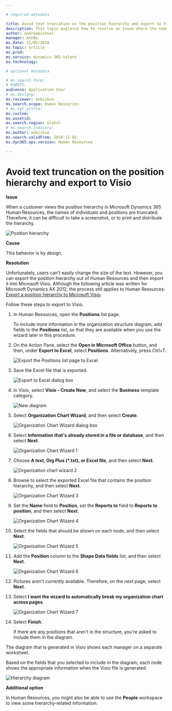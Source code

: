 ```yaml
---

# required metadata

title: Avoid text truncation on the position hierarchy and export to Visio
description: This topic explains how to resolve an issue where the names of individuals and positions are truncated when customers view the position hierarchy in Microsoft Dynamics 365 Human Resources. Text truncation can make it difficult to take a screenshot or print the hierarchy.
author: andreabichsel
manager: AnnBe
ms.date: 11/02/2018
ms.topic: article
ms.prod: 
ms.service: dynamics-365-talent
ms.technology: 

# optional metadata

# ms.search.form: 
# ROBOTS: 
audience: Application User
# ms.devlang: 
ms.reviewer: anbichse
ms.search.scope: Human Resources
# ms.tgt_pltfrm: 
ms.custom: 
ms.assetid: 
ms.search.region: Global
# ms.search.industry: 
ms.author: anbichse
ms.search.validFrom: 2018-11-02
ms.dyn365.ops.version: Human Resources

---
```


# Avoid text truncation on the position hierarchy and export to Visio

**Issue**

When a customer views the position hierarchy in Microsoft Dynamics 365 Human Resources, the names of individuals and positions are truncated. Therefore, it can be difficult to take a screenshot, or to print and distribute the hierarchy.

![Position hierarchy](media/position-h.png)

**Cause**

This behavior is by design.

**Resolution**

Unfortunately, users can't easily change the size of the text. However, you can export the position hierarchy out of Human Resources and then import it into Microsoft Visio. Although the following article was written for Microsoft Dynamics AX 2012, the process still applies to Human Resources: [Export a position hierarchy to Microsoft Visio](https://docs.microsoft.com/dynamicsax-2012/appuser-itpro/export-a-position-hierarchy-to-microsoft-visio).

Follow these steps to export to Visio.

1. In Human Resources, open the **Positions** list page.

    To include more information in the organization structure diagram, add fields to the **Positions** list, so that they are available when you use the wizard later in this procedure.

2. On the Action Pane, select the **Open in Microsoft Office** button, and then, under **Export to Excel**, select **Positions**. Alternatively, press Ctrl+T.

    ![Export the Positions list page to Excel](media/org-admin.png)

3. Save the Excel file that is exported.

    ![Export to Excel dialog box](media/export-excel.png)

4. In Visio, select **Visio - Create New**, and select the **Business** template category.

    ![New diagram](media/new.png)

5. Select **Organization Chart Wizard**, and then select **Create**.

    ![Organization Chart Wizard dialog box](media/orgchart-wizard.png)

6. Select **Information that's already stored in a file or database**, and then select **Next**.

    ![Organization Chart Wizard 1](media/orgchart-wizard7.png)

7. Choose **A text, Org Plus (\*.txt), or Excel file**, and then select **Next**.

    ![Organization chart wizard 2](media/orgchart-wizard3.png)

8. Browse to select the exported Excel file that contains the position hierarchy, and then select **Next**.

    ![Organization Chart Wizard 3](media/orgchart-wizard2.png)

9. Set the **Name** field to **Position**, set the **Reports to** field to **Reports to position**, and then select **Next**.

    ![Organization Chart Wizard 4](media/orgchart-wizard1.png)

10. Select the fields that should be shown on each node, and then select **Next**.

    ![Organization Chart Wizard 5](media/orgchart-wizard5.png)

11. Add the **Position** column to the **Shape Data fields** list, and then select **Next**.

    ![Organization Chart Wizard 6](media/orgchart-wizard6.png)

12. Pictures aren't currently available. Therefore, on the next page, select **Next**.
13. Select **I want the wizard to automatically break my organization chart across pages**.

    ![Organization Chart Wizard 7](media/orgchart-wizard4.png)

14. Select **Finish**.

    If there are any positions that aren't in the structure, you're asked to include them in the diagram.

The diagram that is generated in Visio shows each manager on a separate worksheet.

Based on the fields that you selected to include in the diagram, each node shows the appropriate information when the Visio file is generated.

![Hierarchy diagram](media/hierarchy.png)

**Additional option**

In Human Resources, you might also be able to use the **People** workspace to view some hierarchy-related information.
